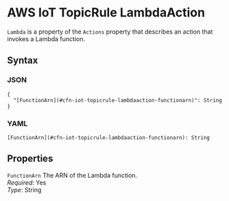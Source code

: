 # AWS IoT TopicRule LambdaAction<a name="aws-properties-iot-topicrule-lambdaaction"></a>

`Lambda` is a property of the `Actions` property that describes an action that invokes a Lambda function\.

## Syntax<a name="w4ab1c21c10d150c39c61b5"></a>

### JSON<a name="aws-properties-iot-topicrule-lambdaaction-syntax.json"></a>

```
{
  "[FunctionArn](#cfn-iot-topicrule-lambdaaction-functionarn)": String
}
```

### YAML<a name="aws-properties-iot-topicrule-lambdaaction-syntax.yaml"></a>

```
[FunctionArn](#cfn-iot-topicrule-lambdaaction-functionarn): String
```

## Properties<a name="w4ab1c21c10d150c39c61b7"></a>

`FunctionArn`  <a name="cfn-iot-topicrule-lambdaaction-functionarn"></a>
The ARN of the Lambda function\.  
*Required*: Yes  
*Type*: String